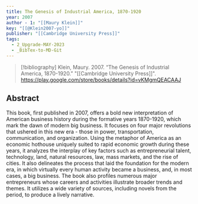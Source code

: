 ```yaml
---
title: The Genesis of Industrial America, 1870-1920
year: 2007
author - 1: "[[Maury Klein]]"
key: "[[@Klein2007-yo]]"
publisher: "[[Cambridge University Press]]"
tags:
  - 2_Upgrade-MAY-2023
  - _BibTex-to-MD-Git
---
```


> [!bibliography]
> Klein, Maury. 2007. “The Genesis of Industrial America, 1870-1920.” "[[Cambridge University Press]]". https://play.google.com/store/books/details?id=vKMgmQEACAAJ

## Abstract
This book, first published in 2007, offers a bold new interpretation of American business history during the formative years 1870-1920, which mark the dawn of modern big business. It focuses on four major revolutions that ushered in this new era -  those in power, transportation, communication, and organization. Using the metaphor of America as an economic hothouse uniquely suited to rapid economic growth during these years, it analyzes the interplay of key factors such as entrepreneurial talent, technology, land, natural resources, law, mass markets, and the rise of cities. It also delineates the process that laid the foundation for the modern era, in which virtually every human activity became a business, and, in most cases, a big business. The book also profiles numerous major entrepreneurs whose careers and activities illustrate broader trends and themes. It utilizes a wide variety of sources, including novels from the period, to produce a lively narrative.